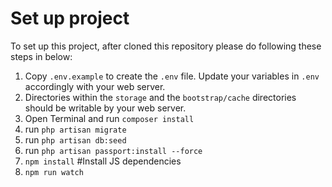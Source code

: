 # Set up project

To set up this project, after cloned this repository please do following these steps in below:

1. Copy `.env.example` to create the `.env` file. Update your variables in `.env` accordingly with your web server.
2. Directories within the `storage` and the `bootstrap/cache` directories should be writable by your web server.
3. Open Terminal and run `composer install`
4. run `php artisan migrate`
5. run `php artisan db:seed`
6. run `php artisan passport:install --force`
7. `npm install` #Install JS dependencies
8. `npm run watch` 